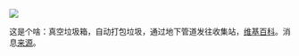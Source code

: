 ![](https://img.dtz9.net/imgs/2020/02/a523d145569a5840.jpg)

这是个啥：真空垃圾箱，自动打包垃圾，通过地下管道发往收集站，[维基百科](https://en.wikipedia.org/wiki/Automated_vacuum_collection)。消息[来源](http://www.ruanyifeng.com/blog/2020/02/weekly-issue-94.html)。

